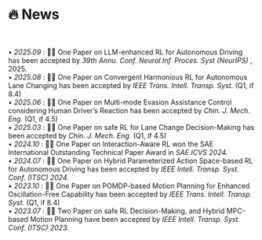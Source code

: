 # 🔥 News
<!-- - *2024.03*: 🎉 Two papers are accepted by ICLR 2024
- *2023.05*: 🎉 Five papers are accepted by ACL 2023
- *2023.01*: DiffSinger was introduced in [a very popular video](https://www.bilibili.com/video/BV1uM411t7ZJ) (2000k+ views) in Bilibili!
- *2023.01*: I join TikTok <img src='./images/tiktok.png' style='width: 6em;'> as a speech research scientist in Singapore!
- *2022.02*: I release a modern and responsive academic personal [homepage template](https://github.com/RayeRen/acad-homepage.github.io). Welcome to STAR and FORK! -->


<!-- pages/news.md -->
<div class="news" style="margin-top:50px;margin-bottom:20px">
• <em>2025.09</em> : 🎉🎉 One Paper on LLM-enhanced RL for Autonomous Driving has been accepted by <em> 39th Annu. Conf. Neural Inf. Proces. Syst (NeurIPS) </em>, 2025. <br>
• <em>2025.08</em> : 🎉🎉 One Paper on Convergent Harmonious RL for Autonomous Lane Changing has been accepted by <em>IEEE Trans. Intell. Transp. Syst. </em> (Q1, if 8.4)<br>
• <em>2025.06</em> : 🎉🎉 One Paper on Multi-mode Evasion Assistance Control considering Human Driver’s Reaction has been accepted by <em>Chin. J. Mech. Eng.</em> (Q1, if 4.5) <br>
• <em>2025.03</em> : 🎉🎉 One Paper on safe RL for Lane Change Decision-Making has been accepted by <em>Chin. J. Mech. Eng.</em> (Q1, if 4.5)<br>
• <em>2024.10</em> : 🎉🎉 One Paper on Interaction-Aware RL won the SAE International Outstanding Technical Paper Award in <em>SAE ICVS 2024.</em><br>
• <em>2024.07</em> : 🎉🎉 One Paper on Hybrid Parameterized Action Space-based RL for Autonomous Driving has been accepted by <em>IEEE Intell. Transp. Syst. Conf. (ITSC) 2024.</em><br>
• <em>2023.10</em> : 🎉🎉 One Paper on POMDP-based Motion Planning for Enhanced Oscillation-Free Capability has been accepted by <em>IEEE Trans. Intell. Transp. Syst. </em> (Q1, if 8.4)<br>
• <em>2023.07</em> : 🎉🎉 Two Paper on safe RL Decision-Making, and Hybrid MPC-based Motion Planning have been accepted by <em>IEEE Intell. Transp. Syst. Conf. (ITSC) 2023.</em><br>
  </div>

<!-- • <em>2024.10</em> : 🎉🎉 One Paper won the SAE International Outstanding Technical Paper Award in <em>SAE ICVS 2024.</em><br>
• <em>2024.09</em> : 🎉🎉 One Paper was presented in <em>IEEE Intelligent Transportation Systems Conference (ITSC) 2024.</em><br>
• <em>2023.10</em> : 🎉🎉 One Paper was accepted by <em>IEEE Transactions on Intelligent Transportation Systems. </em> (Q1, if 8.4)<br>
• <em>2023.09</em> : 🎉🎉 Two Paper were presented in <em>IEEE Intelligent Transportation Systems Conference (ITSC) 2023.</em><br> -->